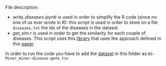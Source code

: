 File description:
- *write_diseases.ipynb* is used in order to simplify the R code (since no one of us ever wrote in R): this script is used in order to store on a file `diseases.txt` the ids of the diseases in the dataset.
- *get_sim.r* is used in order to get the similarity for each couple of diseases. This script uses this [library](https://bioconductor.org/packages/release/bioc/html/meshes.html) that uses the approach defined in this [paper](https://www.researchgate.net/publication/6463059_A_New_Method_to_Measure_the_Semantic_Similarity_of_GO_Terms)

In order to run the code you have to add the [dataset](https://snap.stanford.edu/biodata/datasets/10020/10020-DG-Miner.html) in this folder as `DG-Miner_miner-disease-gene.tsv`  

